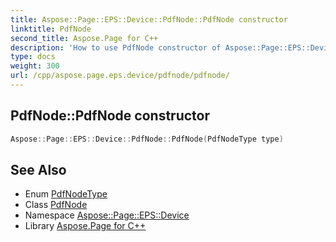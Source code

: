 ```yaml
---
title: Aspose::Page::EPS::Device::PdfNode::PdfNode constructor
linktitle: PdfNode
second_title: Aspose.Page for C++
description: 'How to use PdfNode constructor of Aspose::Page::EPS::Device::PdfNode class in C++.'
type: docs
weight: 300
url: /cpp/aspose.page.eps.device/pdfnode/pdfnode/
---
```

## PdfNode::PdfNode constructor




```cpp
Aspose::Page::EPS::Device::PdfNode::PdfNode(PdfNodeType type)
```

## See Also

* Enum [PdfNodeType](../../pdfnodetype/)
* Class [PdfNode](../)
* Namespace [Aspose::Page::EPS::Device](../../)
* Library [Aspose.Page for C++](../../../)
